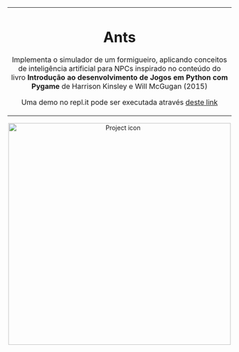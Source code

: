 <table align="center"><tr><td align="center" width="9999">


# Ants

Implementa o simulador de um formigueiro, aplicando conceitos de inteligência artificial para NPCs inspirado no conteúdo do livro **Introdução ao desenvolvimento de Jogos em Python com Pygame** de Harrison Kinsley e Will McGugan (2015)


Uma demo no repl.it pode ser executada através [deste link](https://replit.com/join/nejloixebh-brunolcarli)

</td></tr>

</table>    

<div align="center">

<img src="https://i.ibb.co/4KTSwf5/ants.gif" align="center" width="500" alt="Project icon">


</div>
